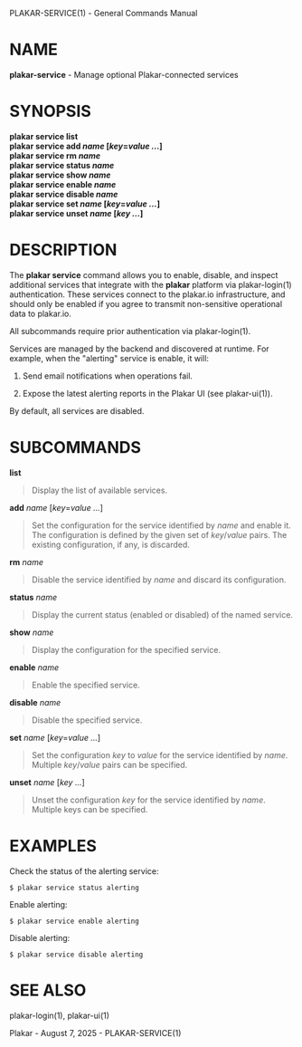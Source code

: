 PLAKAR-SERVICE(1) - General Commands Manual

# NAME

**plakar-service** - Manage optional Plakar-connected services

# SYNOPSIS

**plakar&nbsp;service&nbsp;**list**&zwnj;**  
**plakar&nbsp;service&nbsp;**add**&nbsp;*name*&nbsp;\[*key*=*value&nbsp;...*]**  
**plakar&nbsp;service&nbsp;**rm**&nbsp;*name*&zwnj;**  
**plakar&nbsp;service&nbsp;**status**&nbsp;*name*&zwnj;**  
**plakar&nbsp;service&nbsp;**show**&nbsp;*name*&zwnj;**  
**plakar&nbsp;service&nbsp;**enable**&nbsp;*name*&zwnj;**  
**plakar&nbsp;service&nbsp;**disable**&nbsp;*name*&zwnj;**  
**plakar&nbsp;service&nbsp;**set**&nbsp;*name*&nbsp;\[*key*=*value&nbsp;...*]**  
**plakar&nbsp;service&nbsp;**unset**&nbsp;*name*&nbsp;\[*key&nbsp;...*]**

# DESCRIPTION

The
**plakar service**
command allows you to enable, disable, and inspect additional services that
integrate with the
**plakar**
platform via
plakar-login(1)
authentication.
These services connect to the plakar.io infrastructure, and should only be
enabled if you agree to transmit non-sensitive operational data to plakar.io.

All subcommands require prior authentication via
plakar-login(1).

Services are managed by the backend and discovered at runtime.
For example, when the
"alerting"
service is enable, it will:

1.	Send email notifications when operations fail.

2.	Expose the latest alerting reports in the Plakar UI
	(see plakar-ui(1)).

By default, all services are disabled.

# SUBCOMMANDS

**list**

> Display the list of available services.

**add** *name* \[*key*=*value ...*]

> Set the configuration for the service identified by
> *name*
> and enable it.
> The configuration is defined by the given set of
> *key*/*value*
> pairs.
> The existing configuration, if any, is discarded.

**rm** *name*

> Disable the service identified by
> *name*
> and discard its configuration.

**status** *name*

> Display the current status (enabled or disabled) of the named
> service.

**show** *name*

> Display the configuration for the specified service.

**enable** *name*

> Enable the specified service.

**disable** *name*

> Disable the specified service.

**set** *name* \[*key*=*value ...*]

> Set the configuration
> *key*
> to
> *value*
> for the service identified by
> *name*.
> Multiple
> *key*/*value*
> pairs can be specified.

**unset** *name* \[*key ...*]

> Unset the configuration
> *key*
> for the service identified by
> *name*.
> Multiple keys can be specified.

# EXAMPLES

Check the status of the alerting service:

	$ plakar service status alerting

Enable alerting:

	$ plakar service enable alerting

Disable alerting:

	$ plakar service disable alerting

# SEE ALSO

plakar-login(1),
plakar-ui(1)

Plakar - August 7, 2025 - PLAKAR-SERVICE(1)
